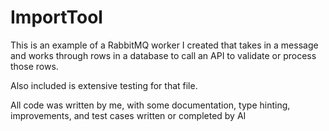 # ImportTool

This is an example of a RabbitMQ worker I created that takes in a message and works through rows in a database to call an API to validate or process those rows.

Also included is extensive testing for that file.

All code was written by me, with some documentation, type hinting, improvements, and test cases written or completed by AI
